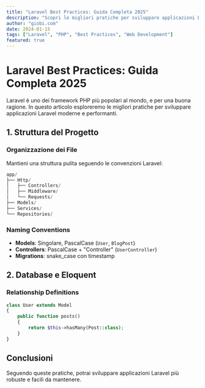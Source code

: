 ```yaml
---
title: "Laravel Best Practices: Guida Completa 2025"
description: "Scopri le migliori pratiche per sviluppare applicazioni Laravel performanti e mantenibili."
author: "giobi.com"
date: 2024-01-15
tags: ["Laravel", "PHP", "Best Practices", "Web Development"]
featured: true
---
```


# Laravel Best Practices: Guida Completa 2025

Laravel è uno dei framework PHP più popolari al mondo, e per una buona ragione. In questo articolo esploreremo le migliori pratiche per sviluppare applicazioni Laravel moderne e performanti.

## 1. Struttura del Progetto

### Organizzazione dei File

Mantieni una struttura pulita seguendo le convenzioni Laravel:

```php
app/
├── Http/
│   ├── Controllers/
│   ├── Middleware/
│   └── Requests/
├── Models/
├── Services/
└── Repositories/
```

### Naming Conventions

- **Models**: Singolare, PascalCase (`User`, `BlogPost`)
- **Controllers**: PascalCase + "Controller" (`UserController`)
- **Migrations**: snake_case con timestamp

## 2. Database e Eloquent

### Relationship Definitions

```php
class User extends Model
{
    public function posts()
    {
        return $this->hasMany(Post::class);
    }
}
```

## Conclusioni

Seguendo queste pratiche, potrai sviluppare applicazioni Laravel più robuste e facili da mantenere.